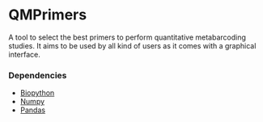 # QMPrimers
A tool to select the best primers to perform quantitative metabarcoding studies. It aims to be used by all kind of users as it comes with a graphical interface.

### Dependencies

- [Biopython](https://biopython.org)
- [Numpy](http://www.numpy.org)
- [Pandas](https://pandas.pydata.org)









